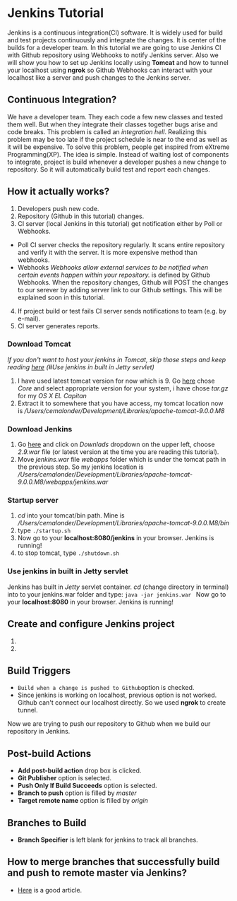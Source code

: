 # Jenkins Tutorial
Jenkins is a continuous integration(CI) software. It is widely used for build and test projects continuously and integrate the changes. It is center of the builds for a developer team. In this tutorial we are going to use Jenkins CI with Github repository using Webhooks to notify Jenkins server. Also we will show you how to set up Jenkins locally using **Tomcat** and how to tunnel your localhost using **ngrok** so Github Webhooks can interact with your localhost like a server and push changes to the Jenkins server.

## Continuous Integration?
We have a developer team. They each code a few new classes and tested them well. But when they integrate their classes together bugs arise and code breaks. This problem is called an *integration hell*. Realizing this problem may be too late if the project schedule is near to the end as well as it will be expensive. To solve this problem, people get inspired from eXtreme Programming(XP).
The idea is simple. Instead of waiting lost of components to integrate, project is build whenever a developer pushes a new change to repository. So it will automatically build test and report each changes.

## How it actually works?
1. Developers push new code.
2. Repository (Github in this tutorial) changes.
3. CI server (local Jenkins in this tutorial) get notification either by Poll or Webhooks.
  - Poll
CI server checks the repository regularly. It scans entire repository and verify it with the server. It is more expensive method than webhooks.
  - Webhooks
*Webhooks allow external services to be notified when certain events happen within your repository.* is defined by Github Webhooks. When the repository changes, Github will POST the changes to our serever by adding server link to our Github settings. This will be explained soon in this tutorial.
4. If project build or test fails CI server sends notifications to team (e.g. by e-mail).
5. CI server generates reports.

### Download Tomcat
*If you don't want to host your jenkins in Tomcat, skip those steps and keep reading [here] (#Use jenkins in built in Jetty servlet)*

1. I have used latest tomcat version for now which is 9. Go [here](http://tomcat.apache.org/download-90.cgi) chose *Core* and select appropriate version for your system, i have chose *tar.gz* for my *OS X EL Capitan*
2. Extract it to somewhere that you have access, my tomcat location now is */Users/cemalonder/Development/Libraries/apache-tomcat-9.0.0.M8*

### Download Jenkins
1. Go [here](https://jenkins.io/) and click on *Downlads* dropdown on the upper left, choose *2.9.war* file (or latest version at the time you are reading this tutorial).
2. Move *jenkins.war* file *webapps* folder which is under the tomcat path in the previous step. So my jenkins location is */Users/cemalonder/Development/Libraries/apache-tomcat-9.0.0.M8/webapps/jenkins.war*

### Startup server
1. *cd* into your tomcat/bin path. Mine is */Users/cemalonder/Development/Libraries/apache-tomcat-9.0.0.M8/bin*
2. type
`./startup.sh`
3. Now go to your **localhost:8080/jenkins** in your browser. Jenkins is running!
4. to stop tomcat, type
`./shutdown.sh`

### Use jenkins in built in Jetty servlet
Jenkins has built in *Jetty* servlet container. *cd* (change directory in terminal) into to your jenkins.war folder and type:
`java -jar jenkins.war `
Now go to your **localhost:8080** in your browser. Jenkins is running!

## Create and configure Jenkins project
1.
2. 
## Build Triggers
- `Build when a change is pushed to Github`option is checked.
- Since jenkins is working on localhost, previous option is not worked. Github can't connect our localhost directly. So we used **ngrok** to create tunnel.


Now we are trying to push our repository to Github when we build our repository in Jenkins.
## Post-build Actions
- **Add post-build action** drop box is clicked.
- **Git Publisher** option is selected.
- **Push Only If Build Succeeds** option is selected.
- **Branch to push** option is filled by *master*
- **Target remote name** option is filled by *origin*

## Branches to Build
- **Branch Specifier** is left blank for jenkins to track all branches.

## How to merge branches that successfully build and push to remote master via Jenkins?
- [Here] is a good article.

[Here]: https://www.cloudbees.com/blog/dont-phunk-my-stable-branch-jenkins-pre-tested-commits-stop-breaking-stable-branches "Pre-tested commits"
